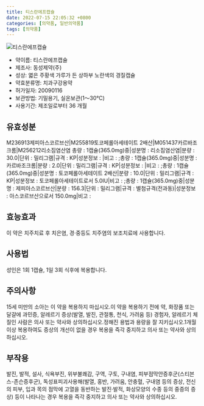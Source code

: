 ```yaml
---
title: 티스란에프캡슐
date: 2022-07-15 22:05:32 +0800
categories: [의약품, 일반의약품]
tags: [의약품]
---
```

![티스란에프캡슐](https://nedrug.mfds.go.kr/pbp/cmn/itemImageDownload/147427950681500008)

- 약이름: 티스란에프캡슐
- 제조사: 동성제약(주)
- 성상: 엷은 주황색 가루가 든 상하부 노란색의 경질캡슐
- 약효분류명: 치과구강용약
- 허가일자: 20090116
- 보관방법: 기밀용기, 실온보관(1～30℃)
- 사용기간: 제조일로부터 36 개월
## 유효성분
M236913제피아스코르브산|M255819토코페롤아세테이트 2배산|M051437카르바조크롬|M256212리소짐염산염
총량 : 1캡슐(365.0mg)중|성분명 : 리소짐염산염|분량 : 30.0|단위 : 밀리그램|규격 : KP|성분정보 : |비고 : ;총량 : 1캡슐(365.0mg)중|성분명 : 카르바조크롬|분량 : 2.0|단위 : 밀리그램|규격 : KP|성분정보 : |비고 : ;총량 : 1캡슐(365.0mg)중|성분명 : 토코페롤아세테이트 2배산|분량 : 10.0|단위 : 밀리그램|규격 : KP|성분정보 : 토코페롤아세테이트로서 5.0IU|비고 : ;총량 : 1캡슐(365.0mg)중|성분명 : 제피아스코르브산|분량 : 156.3|단위 : 밀리그램|규격 : 별첨규격(전과동)|성분정보 : 아스코르브산으로서 150.0mg|비고 :
## 효능효과
이 약은 치주치료 후 치은염, 경·중등도 치주염의 보조치료에 사용합니다.
## 사용법
성인은 1회 1캡슐, 1일 3회 식후에 복용합니다.
## 주의사항
15세 미만의 소아는 이 약을 복용하지 마십시오.이 약을 복용하기 전에 약, 화장품 또는 달걀에 과민증, 알레르기 증상(발열, 발진, 관절통, 천식, 가려움 등) 경험자, 알레르기 체질인 사람은 의사 또는 약사와 상의하십시오.정해진 용법과 용량을 잘 지키십시오.1개월 이상 복용하여도 증상의 개선이 없을 경우 복용을 즉각 중지하고 의사 또는 약사와 상의하십시오.
## 부작용
발진, 발적, 설사, 식욕부진, 위부불쾌감, 구역, 구토, 구내염, 피부점막안증후군(스티븐스-존슨증후군), 독성표피괴사용해(발열, 홍반, 가려움, 안충혈, 구내염 등의 증상, 전신의 피부, 입과 목의 점막에 고열을 동반하는 발진·발적, 화상모양의 수종 등의 중증의 증상) 등이 나타나는 경우 복용을 즉각 중지하고 의사 또는 약사와 상의하십시오.
